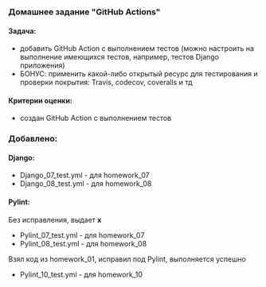 ### Домашнее задание "GitHub Actions"
#### Задача:
- добавить GitHub Action с выполнением тестов (можно настроить на выполнение имеющихся тестов, например, тестов Django приложения)
- БОНУС: применить какой-либо открытый ресурс для тестирования и проверки покрытия: Travis, codecov, coveralls и тд
#### Критерии оценки:
- создан GitHub Action с выполнением тестов


### Добавлено:
#### Django:
- Django_07_test.yml - для homework_07
- Django_08_test.yml - для homework_08

#### Pylint:
Без исправления, выдает **x**
- Pylint_07_test.yml - для homework_07
- Pylint_08_test.yml - для homework_08

Взял код из homework_01, исправил под Pylint, выполняется успешно
- Pylint_10_test.yml - для homework_10
